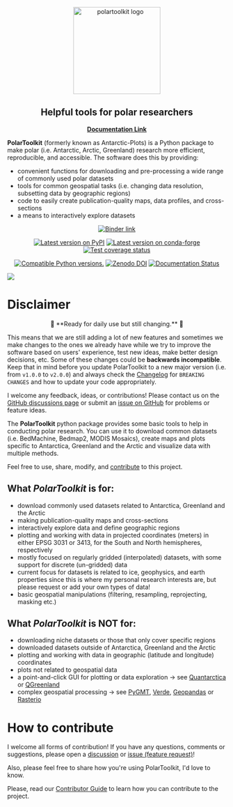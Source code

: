 <p align="center">
<img src="docs/logo_dark.png" alt="polartoolkit logo" width="200"/>
</p>
<h2 align="center">Helpful tools for polar researchers</h2>

<p align="center">
<a href="https://polartoolkit.readthedocs.io"><strong>Documentation Link</strong></a>
</p>

<!-- SPHINX-START-proj-desc -->

**PolarToolkit** (formerly known as Antarctic-Plots) is a Python package to make polar (i.e. Antarctic, Arctic, Greenland) research more efficient, reproducible, and accessible.
The software does this by providing:

- convenient functions for downloading and pre-processing a wide range of commonly used polar datasets
- tools for common geospatial tasks (i.e. changing data resolution, subsetting data by geographic regions)
- code to easily create publication-quality maps, data profiles, and cross-sections
- a means to interactively explore datasets

<!-- SPHINX-END-proj-desc -->

<!-- SPHINX-START-badges -->

<p align="center">
<a href="https://mybinder.org/v2/gh/mdtanker/polartoolkit-binder/main?urlpath=git-pull%3Frepo%3Dhttps%253A%252F%252Fgithub.com%252Fmdtanker%252Fpolartoolkit%26urlpath%3Dtree%252Fpolartoolkit%252Fdocs%252Ftutorial%26branch%3Dmain">
 <img src="https://mybinder.org/badge_logo.svg" alt="Binder link"></a>
 </p>

<p align="center">
<a href="https://pypi.python.org/pypi/polartoolkit"><img src="https://img.shields.io/pypi/v/polartoolkit?style=flat-square"
alt="Latest version on PyPI"/></a>
<a href="https://github.com/conda-forge/polartoolkit-feedstock"><img src="https://img.shields.io/conda/vn/conda-forge/polartoolkit.svg?style=flat-square"alt="Latest version on conda-forge"/></a>
<a href="https://codecov.io/gh/mdtanker/polartoolkit"><img src="https://img.shields.io/codecov/c/github/mdtanker/polartoolkit/main.svg?style=flat-square" alt="Test coverage status"/></a>
</p>

<p align="center">
<a href="https://pypi.org/project/polartoolkit/"><img src="https://img.shields.io/pypi/pyversions/polartoolkit?style=flat-square" alt="Compatible Python versions."/></a>
<a href="https://zenodo.org/badge/latestdoi/475677039"><img src="https://zenodo.org/badge/475677039.svg?style=flat-square" alt="Zenodo DOI"/></a>
<a href='https://readthedocs.org/projects/polartoolkit/'><img src='https://readthedocs.org/projects/polartoolkit/badge/?version=latest&style=flat-square' alt='Documentation Status' /></a>
 </p>

<!-- SPHINX-END-badges -->

![](docs/cover_fig.png)

# Disclaimer

<p align="center">
🚨 **Ready for daily use but still changing.** 🚨
</p>

This means that we are still adding a lot of new features and sometimes we make changes to the ones we already have while we try to improve the software based on users' experience, test new ideas, make better design decisions, etc.
Some of these changes could be **backwards incompatible**.
Keep that in mind before you update PolarToolkit to a new major version (i.e. from `v1.0.0` to `v2.0.0`) and always check the [Changelog](https://github.com/mdtanker/polartoolkit/blob/main/CHANGELOG.md) for `BREAKING CHANGES` and how to update your code appropriately.

I welcome any feedback, ideas, or contributions!
Please contact us on the [GitHub discussions page](https://github.com/mdtanker/polartoolkit/discussions) or submit an [issue on GitHub](https://github.com/mdtanker/polartoolkit/issues) for problems or feature ideas.

<!-- SPHINX-START-long-desc -->

The **PolarToolkit** python package provides some basic tools to help in conducting polar research.
You can use it to download common datasets (i.e. BedMachine, Bedmap2, MODIS Mosaics), create maps and plots specific to Antarctica, Greenland and the Arctic and visualize data with multiple methods.

Feel free to use, share, modify, and [contribute](https://polartoolkit.readthedocs.io/en/latest/contributing.html) to this project.

## What _PolarToolkit_ is for:

- download commonly used datasets related to Antarctica, Greenland and the Arctic
- making publication-quality maps and cross-sections
- interactively explore data and define geographic regions
- plotting and working with data in projected coordinates (meters) in either EPSG 3031 or 3413, for the South and North hemispheres, respectively
- mostly focused on regularly gridded (interpolated) datasets, with some support for discrete (un-gridded) data
- current focus for datasets is related to ice, geophysics, and earth properties since this is where my personal research interests are, but please request or add your own types of data!
- basic geospatial manipulations (filtering, resampling, reprojecting, masking etc.)

## What _PolarToolkit_ is **NOT** for:

- downloading niche datasets or those that only cover specific regions
- downloaded datasets outside of Antarctica, Greenland and the Arctic
- plotting and working with data in geographic (latitude and longitude) coordinates
- plots not related to geospatial data
- a point-and-click GUI for plotting or data exploration -> see
  [Quantarctica](https://www.npolar.no/quantarctica/) or
  [QGreenland](https://qgreenland.org/)
- complex geospatial processing -> see
  [PyGMT](https://www.pygmt.org/dev/index.html),
  [Verde](https://www.fatiando.org/verde/dev/index.html),
  [Geopandas](https://geopandas.org/en/stable/) or
  [Rasterio](https://rasterio.readthedocs.io/en/stable/)

<!-- SPHINX-END-long-desc -->

# How to contribute
I welcome all forms of contribution! If you have any questions, comments or suggestions, please open a [discussion](https://github.com/mdtanker/polartoolkit/discussions/new/choose) or [issue (feature request)](https://github.com/mdtanker/polartoolkit/issues/new/choose)!

Also, please feel free to share how you're using PolarToolkit, I'd love to know.

Please, read our [Contributor Guide](https://polartoolkit.readthedocs.io/en/latest/contributing.html) to learn how you can contribute to the project.
